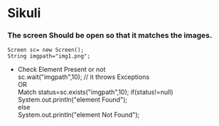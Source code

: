 # Sikuli


### The screen Should be open so that it matches  the images.

	Screen sc= new Screen();  
	String imgpath="img1.png";

*	Check Element Present or not     
	sc.wait("imgpath",10);  // it throws Exceptions     
		OR   
	Match status=sc.exists("imgpath",10);
	if(status!=null)  
		System.out.println("element Found");   
	else   
		System.out.println("element  Not Found");
				
			
	
	
